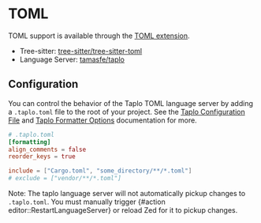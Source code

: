 # TOML

TOML support is available through the [TOML extension](https://github.com/zed-industries/zed/tree/main/extensions/toml).

- Tree-sitter: [tree-sitter/tree-sitter-toml](https://github.com/tree-sitter/tree-sitter-toml)
- Language Server: [tamasfe/taplo](https://github.com/tamasfe/taplo)

## Configuration

You can control the behavior of the Taplo TOML language server by adding a `.taplo.toml` file to the root of your project. See the [Taplo Configuration File](https://taplo.tamasfe.dev/configuration/file.html#configuration-file) and [Taplo Formatter Options](https://taplo.tamasfe.dev/configuration/formatter-options.html) documentation for more.

```toml
# .taplo.toml
[formatting]
align_comments = false
reorder_keys = true

include = ["Cargo.toml", "some_directory/**/*.toml"]
# exclude = ["vendor/**/*.toml"]
```

Note: The taplo language server will not automatically pickup changes to `.taplo.toml`. You must manually trigger {#action editor::RestartLanguageServer} or reload Zed for it to pickup changes.
